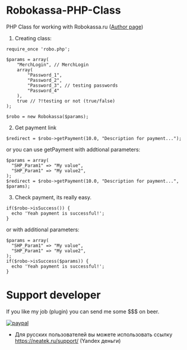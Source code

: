 # Robokassa-PHP-Class
PHP Class for working with Robokassa.ru ([Author page](http://neatek.pw/))

1) Creating class:

```
require_once 'robo.php';

$params = array(
	"MerchLogin", // MerchLogin
	array(
		"Password_1",
		"Password_2",
		"Password_3", // testing passwords
		"Password_4"
	),
	true // ?!testing or not (true/false)
);

$robo = new Robokassa($params);
```
2) Get payment link
```
$redirect = $robo->getPayment(10.0, "Description for payment...");
```
or you can use getPayment with addtional parameters:
```
$params = array(
  "SHP_Param1" => "My value", 
  "SHP_Param1" => "My value2", 
);
$redirect = $robo->getPayment(10.0, "Description for payment...", $params);
```
3) Check payment, its really easy.
```
if($robo->isSuccess()) {
  echo 'Yeah payment is successful!';
}
```
or with additional parameters:
```
$params = array(
  "SHP_Param1" => "My value", 
  "SHP_Param1" => "My value2", 
);
if($robo->isSuccess($params)) {
  echo 'Yeah payment is successful!';
}
```


# Support developer
If you like my job (plugin) you can send me some $$$ on beer.

[![paypal](https://www.paypalobjects.com/en_US/i/btn/btn_donateCC_LG.gif)](https://www.paypal.me/neatek/3)

* Для русских пользователей вы можете использовать ссылку https://neatek.ru/support/ (Yandex деньги)